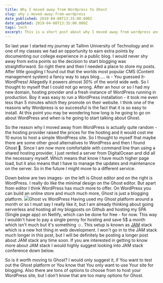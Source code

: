 ```yaml
---
title: Why I moved away from Wordpress to Ghost
slug: why-i-moved-away-from-wordpress
date_published: 2019-04-08T13:35:00.000Z
date_updated: 2019-04-08T13:35:00.000Z
tags: tech
excerpt: This is a short post about why I moved away from wordpress and went out and tried out the Ghost platform.
---
```


 So last year I started my journey at Tallinn University of Technology and in one of my classes we had an opportunity to earn extra points by documenting our college experience in a public blog. I would never shy away from extra points so the decision to start blogging was straightforward. So right there and then I needed a place to store my posts. After little googling I found out that the worlds most popular CMS (Content management system) a fancy way to says blog..... is - You guessed it- WordPress! Allegedly it powers almost 30% of the world wide web. So I thought to myself that I could not go wrong. After an hour or so I had my new domain, hosting provider and a fresh instance of WordPress running in production. Boy it was easy to run a WordPress installation - it took me even less than 5 minutes which they promote on their website. I think one of the reasons why Wordpress is so successful is the fact that it is so easy to install. At this point you may be wondering how long is he going to go on about WordPress and when is he going to start talking about Ghost. 

 So the reason why I moved away from WordPress is actually quite random - the hosting provider raised the prices for the hosting and it would cost me 10 euros to host a simple WordPress site. So I thought to myself that maybe there are some other good alternatives to WordPress and then I found Ghost 👻. Since I am now more comfortable with command line than using a shared hosting provider, I just rented a server from DigitalOcean and did all the necessary myself. Which means that know I have much higher page load, but it also means that I have to manage the updates and maintenance on the server. So in the future I might move to a different service. 

Down below are two images- on the left is Ghost editor and on the right is WordPress. I really do like the minimal design on the Ghost editor. But apart from editor I think WordPress has much more to offer. On WordPress you can build an online store and much much more, Ghost is just a blogging platform. 
![](/content/images/2019/04/Artboard.png)Ghost vs WordPress
 Having used my Ghost platform around a month or so I must say I really like it, but I am already thinking about going serverless and hosting all my blogposts on Github and hosting my SPA (Single page app) on Netlify, which can be done for free - for now. This way I wouldn't have to pay a single penny for hosting and save 5$ a month which isn't much but it's something ☺️. This setup is known as [JAM](https://jamstack.org) stack which is a new hot thing in web development. I won't go in to the JAM stack much longer in this post, but I will be definitely be posting a longer post about JAM stack any time soon. If you are interested in getting to know more about JAM stack I would highly suggest looking into JAM stack conference down below.

 So is it worth moving to Ghost? I would only suggest it, if You want to test out the Ghost platform or You know that You only want to use Your site for blogging. Also there are tons of options to choose from to host your WordPress site, but I don't know that are too many options for Ghost. 
